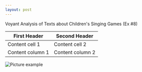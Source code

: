 ```yaml
---
layout: post
---
```


Voyant Analysis of Texts about Children's Singing Games (Ex #8)

First Header | Second Header
------------ | -------------
Content cell 1 | Content cell 2
Content column 1 | Content column 2

![Picture example](https://mwmxyz.github.io/web-presentation/images/voyant_3.png)
